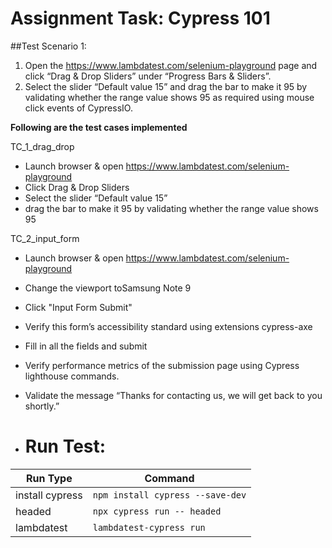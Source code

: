 # Assignment Task: Cypress 101

##Test Scenario 1:
1. Open the https://www.lambdatest.com/selenium-playground page and
click “Drag & Drop Sliders” under “Progress Bars & Sliders”.
2. Select the slider “Default value 15” and drag the bar to make it 95 by
validating whether the range value shows 95 as required using mouse
click events of CypressIO.

**Following are the test cases implemented**
  
 TC_1_drag_drop <br>
* Launch browser & open https://www.lambdatest.com/selenium-playground <br>
* Click Drag & Drop Sliders<br>
* Select the slider “Default value 15” <br>
* drag the bar to make it 95 by
validating whether the range value shows 95 <br>

 
 TC_2_input_form  
* Launch browser & open https://www.lambdatest.com/selenium-playground <br>  
* Change the viewport toSamsung Note 9   
* Click "Input Form Submit"  
* Verify this form’s accessibility standard using extensions cypress-axe 
* Fill in all the fields and submit  
* Verify performance metrics of the submission page using Cypress
lighthouse commands.
* Validate the message “Thanks for contacting us, we will get back to you shortly.”  <br>

* # Run Test:  

| Run Type | Command |
| ------ | ------ |
| install cypress | `npm install cypress --save-dev` |
| headed   | `npx cypress run -- headed` |
| lambdatest   | `lambdatest-cypress run` |
